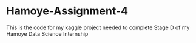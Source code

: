 # Hamoye-Assignment-4
This is the code for my kaggle project needed to complete Stage D of my Hamoye Data Science Internship
